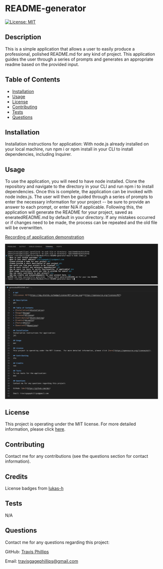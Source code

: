 
# README-generator
[![License: MIT](https://img.shields.io/badge/License-MIT-yellow.svg)](https://opensource.org/licenses/MIT)

## Description
This is a simple application that allows a user to easily produce a professional, polished README.md for any kind of project.  This application guides the user through a series of prompts and generates an appropriate readme based on the provided input.

## Table of Contents
* [Installation](#installation)
* [Usage](#usage)
* [License](#license)
* [Contributing](#contributing)
* [Tests](#tests)
* [Questions](#questions)

## Installation
Installation instructions for application:
With node.js already installed on your local machine, run npm i or npm install in your CLI to install dependencies, including Inquirer.

## Usage
To use the application, you will need to have node installed.  Clone the repository and navigate to the directory in your CLI and run npm i to install dependencies.  Once this is complete, the application can be invoked with node index.js.  The user will then be guided through a series of prompts to enter the necessary information for your project -- be sure to provide an answer to each prompt, or enter N/A if applicable. Following this, the application will generate the README for your project, saved as eneratedREADME.md by default in your directory.  If any mistakes occurred or if changes need to be made, the process can be repeated and the old file will be overwritten.

[Recording of application demonstration](https://drive.google.com/file/d/1cK37zw-G8KeAT_PkbeX6qDoaoLui4CAw/view?usp=drive_link)

![Screenshot of application running in console](./assets/images/Sample%20Readme%20CLI.png)
![Screenshot of generated README](./assets/images/Sample%20Readme%20markdown.png)

## License
This project is operating under the MIT license.  For more detailed information, please click [here](https://opensource.org/license/mit).

## Contributing
Contact me for any contributions (see the questions section for contact information).

## Credits
License badges from [lukas-h](https://gist.github.com/lukas-h/2a5d00690736b4c3a7ba)

## Tests
N/A

## Questions
Contact me for any questions regarding this project:

GitHub: [Travis Phillips](https://github.com/travisgage)

Email: travisgagephillips@gmail.com

